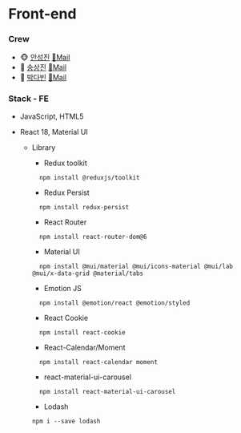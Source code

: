 # Front-end

### Crew

- 🐵 [안성진](https://github.com/anveloper) [📧Mail](mailto:hitedin@gmail.com)
- 🐶 [송상진](https://github.com/DebSang) [📧Mail](mailto:tkdwls180622@gmail.com)
- 🐯 [박다빈](https://github.com/elqla) [📧Mail](mailto:elqla19@gmail.com)

### Stack - FE

- JavaScript, HTML5

- React 18, Material UI
  - Library
    - Redux toolkit
    ```
      npm install @reduxjs/toolkit
    ```
    - Redux Persist
    ```
      npm install redux-persist
    ```
    - React Router
    ```
      npm install react-router-dom@6
    ```
    - Material UI
    ```
      npm install @mui/material @mui/icons-material @mui/lab @mui/x-data-grid @material/tabs
    ```
    - Emotion JS
    ```
      npm install @emotion/react @emotion/styled
    ```
    - React Cookie
    ```
      npm install react-cookie
    ```
    - React-Calendar/Moment
    ```
      npm install react-calendar moment
    ```
    - react-material-ui-carousel
    ```
      npm install react-material-ui-carousel
    ```
    - Lodash
    
    ```
    npm i --save lodash
    ```
    
    

